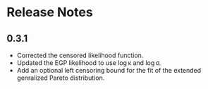# Release Notes

## 0.3.1

- Corrected the censored likelihood function.
- Updated the EGP likelihood to use log κ and log σ.
- Add an optional left censoring bound for the fit of the extended genralized Pareto distribution.
